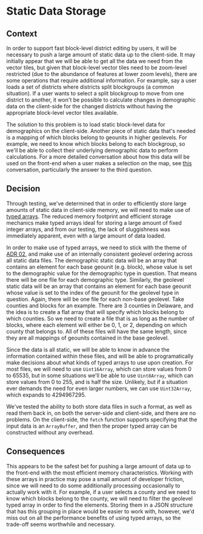 # Static Data Storage

## Context

In order to support fast block-level district editing by users, it will be necessary to push a large amount of static data up to the client-side. It may initially appear that we will be able to get all the data we need from the vector tiles, but given that block-level vector tiles need to be zoom-level restricted (due to the abundance of features at lower zoom levels), there are some operations that require additional information. For example, say a user loads a set of districts where districts split blockgroups (a common situation). If a user wants to select a split blockgroup to move from one district to another, it won't be possible to calculate changes in demographic data on the client-side for the changed districts without having the appropriate block-level vector tiles available.

The solution to this problem is to load static block-level data for demographics on the client-side. Another piece of static data that's needed is a mapping of which blocks belong to geounits in higher geolevels. For example, we need to know which blocks belong to each blockgroup, so we'll be able to collect their underlying demographic data to perform calculations. For a more detailed conversation about how this data will be used on the front-end when a user makes a selection on the map, see [this](https://github.com/PublicMapping/district-builder/pull/18#issuecomment-572671925) conversation, particularly the answer to the third question.


## Decision

Through testing, we've determined that in order to efficiently store large amounts of static data in client-side memory, we will need to make use of [typed arrays](https://developer.mozilla.org/en-US/docs/Web/JavaScript/Typed_arrays). The reduced memory footprint and efficient storage mechanics make typed arrays ideal for storing a large amount of fixed integer arrays, and from our testing, the lack of sluggishness was immediately apparent, even with a large amount of data loaded.

In order to make use of typed arrays, we need to stick with the theme of [ADR 02](./adr-02-district-data-storage.md), and make use of an internally consistent geolevel ordering across all static data files. The demographic static data will be an array that contains an element for each base geounit (e.g. block), whose value is set to the demographic value for the demographic type in question. That means there will be one file for each demographic type. Similarly, the geolevel static data will be an array that contains an element for each base geounit whose value is set to the index of the geounit for the geolevel type in question. Again, there will be one file for each non-base geolevel. Take counties and blocks for an example. There are 3 counties in Delaware, and the idea is to create a flat array that will specify which blocks belong to which counties. So we need to create a file that is as long as the number of blocks, where each element will either be 0, 1, or 2, depending on which county that belongs to. All of these files will have the same length, since they are all mappings of geounits contained in the base geolevel.

Since the data is all static, we will be able to know in advance the information contained within these files, and will be able to programatically make decisions about what kinds of typed arrays to use upon creation. For most files, we will need to use `Uint16Array`, which can store values from 0 to 65535, but in some situations we'll be able to use `Uint8Array`, which can store values from 0 to 255, and is half the size. Unlikely, but if a situation ever demands the need for even larger numbers, we can use `Uint32Array`, which expands to 4294967295.

We've tested the ability to both store data files in such a format, as well as read them back in, on both the server-side and client-side, and there are no problems. On the client-side, the `fetch` function supports specifying that the input data is an `ArrayBuffer`, and then the proper typed array can be constructed without any overhead.


## Consequences

This appears to be the safest bet for pushing a large amount of data up to the front-end with the most efficient memory characteristics. Working with these arrays in practice may pose a small amount of developer friction, since we will need to do some additionally processing occasionally to actually work with it. For example, if a user selects a county and we need to know which blocks belong to the county, we will need to filter the geolevel typed array in order to find the elements. Storing them in a JSON structure that has this grouping in place would be easier to work with, however, we'd miss out on all the performance benefits of using typed arrays, so the trade-off seems worthwhile and necessary.
